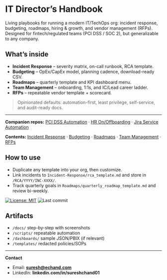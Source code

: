 # IT Director’s Handbook

Living playbooks for running a modern IT/TechOps org: incident response, budgeting, roadmaps, hiring & growth, and vendor management (RFPs). Designed for fintech/regulated teams (PCI DSS / SOC 2), but generalizable to any company.

## What’s inside
- **Incident Response** – severity matrix, on-call runbook, RCA template.
- **Budgeting** – OpEx/CapEx model, planning cadence, download-ready CSV.
- **Roadmaps** – quarterly template and KPI dashboard menu.
- **Team Management** – onboarding, 1:1s, and IC/Lead career ladder.
- **RFPs** – repeatable vendor template + scorecard.

> Opinionated defaults: automation-first, least privilege, self-service, and audit-ready docs.

---

**Companion repos:** 
[PCI DSS Automation](https://github.com/suresh-1001/pci-dss-certification-automation) · 
[HR On/Offboarding](https://github.com/suresh-1001/hr-onboarding-automation) · 
[Jira Service Automation](https://github.com/suresh-1001/jira-service-automation)

**Contents:** [Incident Response](Incident-Response/incident_response.md) · 
[Budgeting](Budgeting/budgeting_playbook.md) · 
[Roadmaps](Roadmaps/quarterly_roadmap_template.md) · 
[Team Management](Team-Management/1on1_template.md) · 
[RFPs](RFPs/rfp_template.md)

## How to use
- Duplicate any template into your org, then customize.
- Link incidents to `Incident-Response/rca_template.md` and store in `/RCA/YYYY/INC-XXXX/`.
- Track quarterly goals in `Roadmaps/quarterly_roadmap_template.md` and review bi-weekly.

[![License: MIT](https://img.shields.io/badge/License-MIT-blue.svg)](LICENSE)
![Last commit](https://img.shields.io/github/last-commit/suresh-1001/it-director-handbook)


## Artifacts
- `/docs/` step-by-step with screenshots
- `/scripts/` repeatable automation
- `/dashboards/` sample JSON/PBIX (if relevant)
- `/templates/` redacted policies/SOPs

---
**Contact**  
- Email: **suresh@echand.com**  
- LinkedIn: **linkedin.com/in/sureshchand01**
